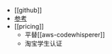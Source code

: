 - [[github]]
- [参考](https://zhuanlan.zhihu.com/p/622688210)
- [[pricing]]
  - 平替[[aws-codewhisperer]]
  - 淘宝学生认证